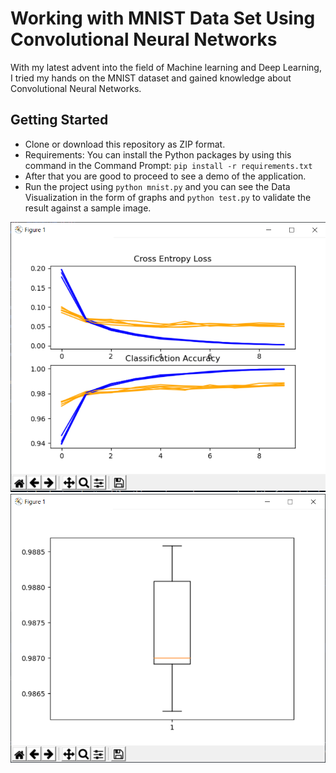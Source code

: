 # Working with MNIST Data Set Using Convolutional Neural Networks

With my latest advent into the field of Machine learning and Deep Learning, I tried my hands on the MNIST dataset and gained knowledge about Convolutional Neural Networks.
## Getting Started
* Clone or download this repository as ZIP format.
* Requirements: You can install the Python packages by using this command in the Command Prompt: `pip install -r requirements.txt`
* After that you are good to proceed to see a demo of the application.
* Run the project using `python mnist.py` and you can see the Data Visualization in the form of graphs and `python test.py` to validate the result against a sample image.

![alt text](https://raw.githubusercontent.com/smv1999/MNIST-using-Tensorflow/master/graph1.png)
![alt text](https://raw.githubusercontent.com/smv1999/MNIST-using-Tensorflow/master/graph2.png)
